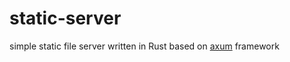 # static-server
simple static file server written in Rust based on [axum](https://github.com/tokio-rs/axum) framework

